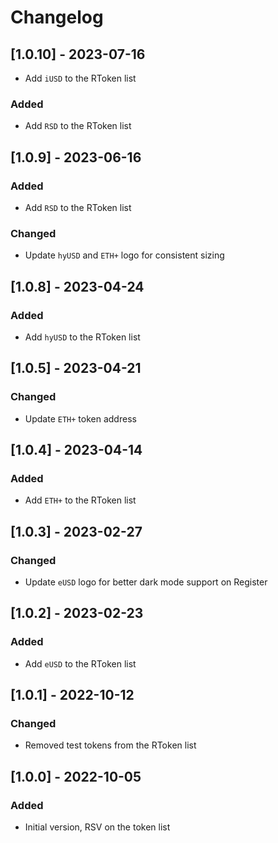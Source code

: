 # Changelog

## [1.0.10] - 2023-07-16

- Add `iUSD` to the RToken list

### Added

- Add `RSD` to the RToken list

## [1.0.9] - 2023-06-16

### Added

- Add `RSD` to the RToken list

### Changed

- Update `hyUSD` and `ETH+` logo for consistent sizing

## [1.0.8] - 2023-04-24

### Added

- Add `hyUSD` to the RToken list

## [1.0.5] - 2023-04-21

### Changed

- Update `ETH+` token address

## [1.0.4] - 2023-04-14

### Added

- Add `ETH+` to the RToken list

## [1.0.3] - 2023-02-27

### Changed

- Update `eUSD` logo for better dark mode support on Register

## [1.0.2] - 2023-02-23

### Added

- Add `eUSD` to the RToken list

## [1.0.1] - 2022-10-12

### Changed

- Removed test tokens from the RToken list

## [1.0.0] - 2022-10-05

### Added

- Initial version, RSV on the token list
